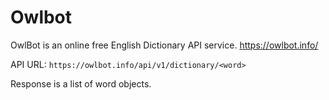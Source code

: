# Owlbot

OwlBot is an online free English Dictionary API service.
https://owlbot.info/

API URL: `https://owlbot.info/api/v1/dictionary/<word>`

Response is a list of word objects.
